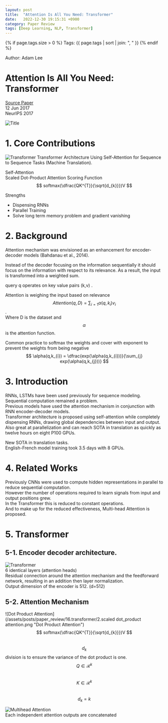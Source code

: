 ```yaml
---
layout: post
title:  "Attention Is All You Need: Transformer"
date:   2022-12-30 19:15:31 +0900
category: Paper Review
tags: [Deep Learning, NLP, Transformer]
---
```


{% if page.tags.size > 0 %}
  Tags: {{ page.tags | sort | join: ", " }}
{% endif %}

<script src="https://cdn.mathjax.org/mathjax/latest/MathJax.js?config=TeX-AMS-MML_HTMLorMML" type="text/javascript"></script>

Author: Adam Lee  

# Attention Is All You Need: Transformer
[Source Paper](https://arxiv.org/abs/1706.03762)  
12 Jun 2017  
NeurIPS 2017  

![Title](/assets/posts/paper_review/16.transformer/title.png "Title")  

# 1. Core Contributions
![Transformer](/assets/posts/paper_review/16.transformer/1.transformer.webp "Transformer")
Transformer Architecture Using Self-Attention for Sequence to Sequence Tasks (Machine Translation).  

Self-Attention  
Scaled Dot-Product Attention Scoring Function  
$$ softmax(\dfrac{QK^{T}}{\sqrt{d_{k}}})V $$

Strengths 
- Dispensing RNNs
- Parallel Training
- Solve long term memory problem and gradient vanishing

# 2. Background
Attention mechanism was envisioned as an enhancement for encoder-decoder models (Bahdanau et al., 2014).  

Instead of the decoder focusing on the information sequentially it should focus on the information with respect to its relevance. As a result, the input is transformed into a weighted sum.  

query q operates on key value pairs (k,v) . 

Attention is weighing the input based on relevance  
$$ Attention(q, D) = \sum_{i=1} \alpha(q,k_{i})v_{i}$$.  
Where D is the dataset and $$\alpha$$ is the attention function.  

Common practice to softmax the weights and cover with exponent to prevent the weights from being negative  
$$ \alpha(q,k_{i}) = \dfrac{exp(\alpha(q,k_{i}))}{\sum_{j} exp(\alpha(q,k_{j}))} $$

# 3. Introduction
RNNs, LSTMs have been used previously for sequence modeling.  
Sequential computation remained a problem.  
Previous models have used the attention mechanism in conjunction with RNN encoder-decoder models.  
Transformer architecture is proposed using self-attention while completely dispensing RNNs, drawing global dependencies between input and output.  
Also great at parallelization and can reach SOTA in translation as quickly as twelve hours on eight P100 GPUs.  

New SOTA in translation tasks.  
English-French model training took 3.5 days with 8 GPUs.  

# 4. Related Works
Previously CNNs were used to compute hidden representations in parallel to reduce sequential computation.  
However the number of operations required to learn signals from input and output positions grew.  
In the Transformer this is reduced to constant operations.  
And to make up for the reduced effectiveness, Multi-head Attention is proposed.  

# 5. Transformer
## 5-1. Encoder decoder architecture.  
![Transformer](/assets/posts/paper_review/16.transformer/1.transformer.webp "Transformer")  
6 identical layers (attention heads)  
Residual connection around the attention mechanism and the feedforward network, resulting in an addition then layer normalization.  
Output dimension of the encoder is 512. (d=512)   

## 5-2. Attention Mechanism
![Dot Product Attention](/assets/posts/paper_review/16.transformer/2.scaled dot_product attention.png "Dot Product Attention")  
$$ softmax(\dfrac{QK^{T}}{\sqrt{d_{k}}})V $$  
$$ d_{k} $$ division is to ensure the variance of the dot product is one.  
$$ Q \in \mathcal{R}^k$$  
$$ K \in \mathcal{R}^k$$  
$$ d_{k} = k $$  

![Multihead Attention](/assets/posts/paper_review/16.transformer/3.multihead_attention.png "Multihead Attention")  
Each independent attention outputs are concatenated 
